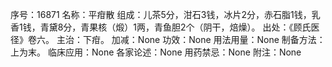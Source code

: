 序号：16871
名称：平疳散
组成：儿茶5分，泔石3钱，冰片2分，赤石脂1钱，乳香1钱，青黛8分，青果核（煅）1两，青鱼胆2个（阴干，焙燥）。
出处：《顾氏医径》卷六。
主治：下疳。
加减：None
功效：None
用法用量：None
制备方法：上为末。
临床应用：None
各家论述：None
用药禁忌：None
附注：None

